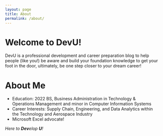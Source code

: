 ```yaml
---
layout: page
title: About
permalink: /about/
---
```

# Welcome to DevU!

DevU is a professional development and career preparation blog to help people (like you!) be aware and build your foundation knowledge to get your foot in the door, ultimately, be one step closer to your dream career!

# About Me

* Education: 2022 BS, Business Administration in Technology & Operations Management and minor in Computer Information Systems
* Career Interests: Supply Chain, Engineering, and Data Analytics within the Technology and Aerospace Industry
* Microsoft Excel advocate!

*Here to **Dev**elop **U**!*
